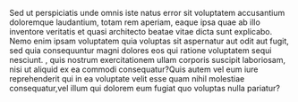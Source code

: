Sed ut perspiciatis unde omnis iste natus error sit voluptatem 
accusantium doloremque laudantium, totam rem aperiam, eaque ipsa quae 
ab illo inventore veritatis et quasi architecto beatae vitae dicta sunt explicabo.
Nemo enim ipsam voluptatem quia voluptas sit aspernatur aut odit aut 
fugit, sed quia consequuntur magni dolores eos qui ratione voluptatem 
sequi nesciunt. , quis nostrum exercitationem ullam corporis suscipit 
laboriosam, nisi ut aliquid ex ea commodi consequatur?Quis autem vel 
eum iure reprehenderit qui in ea voluptate velit esse quam nihil molestiae consequatur,vel illum qui dolorem eum fugiat quo voluptas 
nulla pariatur?